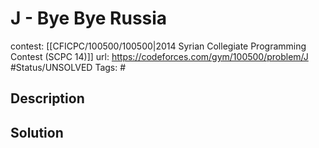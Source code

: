 # J - Bye Bye Russia

contest: [[CFICPC/100500/100500|2014 Syrian Collegiate Programming Contest (SCPC 14)]]
url: https://codeforces.com/gym/100500/problem/J
#Status/UNSOLVED
Tags: #

## Description

## Solution

